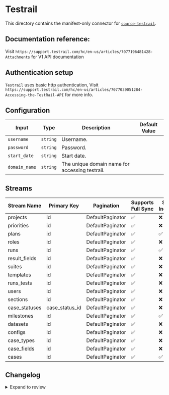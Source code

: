 # Testrail
This directory contains the manifest-only connector for [`source-testrail`](https://www.testrail.com/).

## Documentation reference:
Visit `https://support.testrail.com/hc/en-us/articles/7077196481428-Attachments` for V1 API documentation

## Authentication setup
`Testrail` uses basic http authentication, Visit `https://support.testrail.com/hc/en-us/articles/7077039051284-Accessing-the-TestRail-API` for more info.

## Configuration

| Input | Type | Description | Default Value |
|-------|------|-------------|---------------|
| `username` | `string` | Username.  |  |
| `password` | `string` | Password.  |  |
| `start_date` | `string` | Start date.  |  |
| `domain_name` | `string` | The unique domain name for accessing testrail.  |  |

## Streams
| Stream Name | Primary Key | Pagination | Supports Full Sync | Supports Incremental |
|-------------|-------------|------------|---------------------|----------------------|
| projects | id | DefaultPaginator | ✅ |  ❌  |
| priorities | id | DefaultPaginator | ✅ |  ❌  |
| plans | id | DefaultPaginator | ✅ |  ✅  |
| roles | id | DefaultPaginator | ✅ |  ❌  |
| runs | id | DefaultPaginator | ✅ |  ✅  |
| result_fields | id | DefaultPaginator | ✅ |  ❌  |
| suites | id | DefaultPaginator | ✅ |  ❌  |
| templates | id | DefaultPaginator | ✅ |  ❌  |
| runs_tests | id | DefaultPaginator | ✅ |  ❌  |
| users | id | DefaultPaginator | ✅ |  ❌  |
| sections | id | DefaultPaginator | ✅ |  ❌  |
| case_statuses | case_status_id | DefaultPaginator | ✅ |  ❌  |
| milestones | id | DefaultPaginator | ✅ |  ✅  |
| datasets | id | DefaultPaginator | ✅ |  ❌  |
| configs | id | DefaultPaginator | ✅ |  ❌  |
| case_types | id | DefaultPaginator | ✅ |  ❌  |
| case_fields | id | DefaultPaginator | ✅ |  ❌  |
| cases | id | DefaultPaginator | ✅ |  ✅  |

## Changelog

<details>
  <summary>Expand to review</summary>

| Version | Date | Pull Request | Subject |
| ------------------ | ------------ | -- | ---------------- |
| 0.0.20 | 2025-04-19 | [58413](https://github.com/airbytehq/airbyte/pull/58413) | Update dependencies |
| 0.0.19 | 2025-04-12 | [57974](https://github.com/airbytehq/airbyte/pull/57974) | Update dependencies |
| 0.0.18 | 2025-04-05 | [57456](https://github.com/airbytehq/airbyte/pull/57456) | Update dependencies |
| 0.0.17 | 2025-03-29 | [56824](https://github.com/airbytehq/airbyte/pull/56824) | Update dependencies |
| 0.0.16 | 2025-03-22 | [56283](https://github.com/airbytehq/airbyte/pull/56283) | Update dependencies |
| 0.0.15 | 2025-03-08 | [55573](https://github.com/airbytehq/airbyte/pull/55573) | Update dependencies |
| 0.0.14 | 2025-03-01 | [55132](https://github.com/airbytehq/airbyte/pull/55132) | Update dependencies |
| 0.0.13 | 2025-02-22 | [54527](https://github.com/airbytehq/airbyte/pull/54527) | Update dependencies |
| 0.0.12 | 2025-02-15 | [54075](https://github.com/airbytehq/airbyte/pull/54075) | Update dependencies |
| 0.0.11 | 2025-02-08 | [53563](https://github.com/airbytehq/airbyte/pull/53563) | Update dependencies |
| 0.0.10 | 2025-02-01 | [53041](https://github.com/airbytehq/airbyte/pull/53041) | Update dependencies |
| 0.0.9 | 2025-01-25 | [52447](https://github.com/airbytehq/airbyte/pull/52447) | Update dependencies |
| 0.0.8 | 2025-01-18 | [51963](https://github.com/airbytehq/airbyte/pull/51963) | Update dependencies |
| 0.0.7 | 2025-01-11 | [51454](https://github.com/airbytehq/airbyte/pull/51454) | Update dependencies |
| 0.0.6 | 2024-12-28 | [50825](https://github.com/airbytehq/airbyte/pull/50825) | Update dependencies |
| 0.0.5 | 2024-12-21 | [50352](https://github.com/airbytehq/airbyte/pull/50352) | Update dependencies |
| 0.0.4 | 2024-12-14 | [49400](https://github.com/airbytehq/airbyte/pull/49400) | Update dependencies |
| 0.0.3 | 2024-11-04 | [47773](https://github.com/airbytehq/airbyte/pull/47773) | Update dependencies |
| 0.0.2 | 2024-10-28 | [47630](https://github.com/airbytehq/airbyte/pull/47630) | Update dependencies |
| 0.0.1 | 2024-09-29 | [46250](https://github.com/airbytehq/airbyte/pull/46250) | Initial release by [@btkcodedev](https://github.com/btkcodedev) via Connector Builder |

</details>
